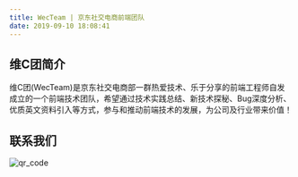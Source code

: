 ```yaml
---
title: WecTeam | 京东社交电商前端团队
date: 2019-09-10 18:08:41
---
```

## 维C团简介

维C团(WecTeam)是京东社交电商部一群热爱技术、乐于分享的前端工程师自发成立的一个前端技术团队，希望通过技术实践总结、新技术探秘、Bug深度分析、优质英文资料引入等方式，参与和推动前端技术的发展，为公司及行业带来价值！

## 联系我们
![qr_code](https://wq.360buyimg.com/data/ppms/picture/wecteam_qrcode.jpeg)